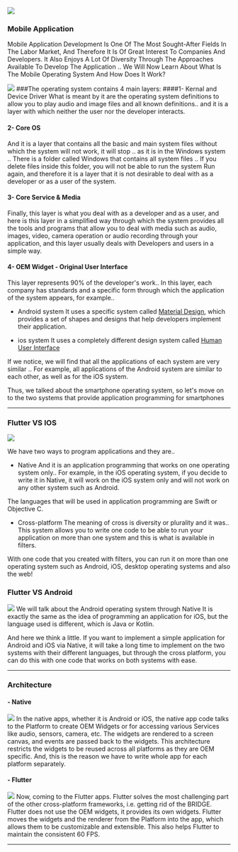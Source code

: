 ![](https://icon-library.com/images/mobile-apps-icon/mobile-apps-icon-7.jpg)
### Mobile Application
Mobile Application Development Is One Of The Most Sought-After Fields In The Labor Market, And Therefore It Is Of Great Interest To Companies And Developers.
It Also Enjoys A Lot Of Diversity Through The Approaches Available To Develop The Application .. We Will Now Learn About What Is The Mobile Operating System And How Does It Work?

![](https://g.top4top.io/p_2300f32zz1.png)
###The operating system contains 4 main layers:
####1- Kernal and Device Driver
What is meant by it are the operating system definitions to allow you to play audio and image files and all known definitions.. and it is a layer with which neither the user nor the developer interacts.

#### 2- Core OS
And it is a layer that contains all the basic and main system files without which the system will not work, it will stop .. as it is in the Windows system .. There is a folder called Windows that contains all system files .. If you delete files inside this folder, you will not be able to run the system Run again, and therefore it is a layer that it is not desirable to deal with as a developer or as a user of the system.

#### 3- Core Service & Media
Finally, this layer is what you deal with as a developer and as a user, and here is this layer in a simplified way through which the system provides all the tools and programs that allow you to deal with media such as audio, images, video, camera operation or audio recording through your application, and this layer usually deals with Developers and users in a simple way.

#### 4- OEM Widget - Original User Interface
This layer represents 90% of the developer's work.. In this layer, each company has standards and a specific form through which the application of the system appears, for example..
- Android system
It uses a specific system called [Material Design](https://material.io/ "Material Design"), which provides a set of shapes and designs that help developers implement their application.

- ios system
It uses a completely different design system called [Human User Interface](https://developer.apple.com/design/human-interface-guidelines/ "Human User Interface")


If we notice, we will find that all the applications of each system are very similar .. For example, all applications of the Android system are similar to each other, as well as for the iOS system.

Thus, we talked about the smartphone operating system, so let's move on to the two systems that provide application programming for smartphones

------------
### Flutter VS IOS
![](https://blog.codemagic.io/fl_vs_ios_6519329690763382146_hu860fbc6364c0fb8e09b04f1a7781fc18_0_1280x1800_fit_linear_3.png)

We have two ways to program applications and they are..
- Native
And it is an application programming that works on one operating system only.. For example, in the iOS operating system, if you decide to write it in Native, it will work on the iOS system only and will not work on any other system such as Android.

The languages ​​that will be used in application programming are Swift or Objective C.

- Cross-platform
The meaning of cross is diversity or plurality and it was.. This system allows you to write one code to be able to run your application on more than one system and this is what is available in filters.

With one code that you created with filters, you can run it on more than one operating system such as Android, iOS, desktop operating systems and also the web!

### Flutter VS Android
![](https://blog.codemagic.io/fl_vs_and_10526591714446286115_hud95d795c40948d4f1fb2dab2514d6233_0_1280x1800_fit_linear_3.png)
We will talk about the Android operating system through Native
It is exactly the same as the idea of programming an application for iOS, but the language used is different, which is Java or Kotlin.

And here we think a little. If you want to implement a simple application for Android and iOS via Native, it will take a long time to implement on the two systems with their different languages, but through the cross platform, you can do this with one code that works on both systems with ease.

------------
### Architecture 
#### - Native
![](https://blog.codemagic.io/native_arch_18441826894107385812_hu7bf0b0592a3e37adaaff8629a24d85ac_0_1280x1800_fit_linear_3.png)
In the native apps, whether it is Android or iOS, the native app code talks to the Platform to create OEM Widgets or for accessing various Services like audio, sensors, camera, etc. The widgets are rendered to a screen canvas, and events are passed back to the widgets. This architecture restricts the widgets to be reused across all platforms as they are OEM specific. And, this is the reason we have to write whole app for each platform separately.

#### - Flutter
![](https://blog.codemagic.io/flutter_arch_7830193927981686462_hudbb300a1f4eb1da523b0152848c8a63d_0_1280x1800_fit_linear_3.png)
Now, coming to the Flutter apps. Flutter solves the most challenging part of the other cross-platform frameworks, i.e. getting rid of the BRIDGE. Flutter does not use the OEM widgets, it provides its own widgets. Flutter moves the widgets and the renderer from the Platform into the app, which allows them to be customizable and extensible. This also helps Flutter to maintain the consistent 60 FPS.

------------
